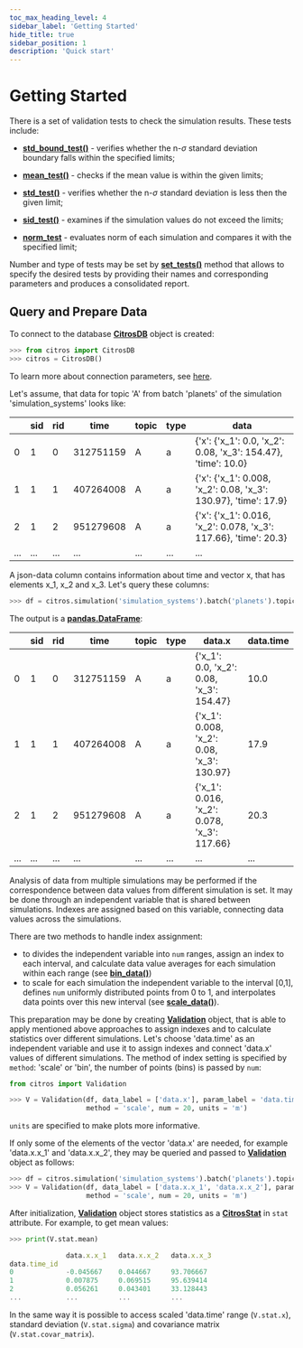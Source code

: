 ```yaml
---
toc_max_heading_level: 4
sidebar_label: 'Getting Started'
hide_title: true
sidebar_position: 1
description: 'Quick start'
---
```

# Getting Started

There is a set of validation tests to check the simulation results. These tests include:

 - [**std_bound_test()**](../documentation/validation/validation.md#validation.validation.Validation.std_bound_test) - verifies whether the n-$\sigma$ standard deviation boundary falls within the specified limits;

 - [**mean_test()**](../documentation/validation/validation.md#validation.validation.Validation.mean_test) - checks if the mean value is within the given limits;

 - [**std_test()**](../documentation/validation/validation.md#validation.validation.Validation.std_test) - verifies whether the n-$\sigma$ standard deviation is less then the given limit;

 - [**sid_test()**](../documentation/validation/validation.md#validation.validation.Validation.sid_test) - examines if the simulation values do not exceed the limits;

 - [**norm_test**](../documentation/validation/validation.md#validation.validation.Validation.norm_test) - evaluates norm of each simulation and compares it with the specified limit;

Number and type of tests may be set by [**set_tests()**](../documentation/validation/validation.md#validation.validation.Validation.set_tests) method that allows to specify the desired tests by providing their names and corresponding parameters and produces a consolidated report.

## Query and Prepare Data

To connect to the database [**CitrosDB**](../documentation/access/citros_db.md#access.citros_db.CitrosDB) object is created:
```python
>>> from citros import CitrosDB
>>> citros = CitrosDB()
```
To learn more about connection parameters, see [here](../data_access/getting_started.md).

Let's assume, that data for topic 'A' from batch 'planets' of the simulation 'simulation_systems' looks like:

||sid	|rid	|time	|topic	|type	|data
|--|--|--|--|--|--|--
0	|1	|0	|312751159	|A	|a	|{'x': {'x_1': 0.0, 'x_2': 0.08, 'x_3': 154.47}, 'time': 10.0}
1	|1	|1	|407264008	|A	|a	|{'x': {'x_1': 0.008, 'x_2': 0.08, 'x_3': 130.97}, 'time': 17.9}
2	|1	|2	|951279608	|A	|a	|{'x': {'x_1': 0.016, 'x_2': 0.078, 'x_3': 117.66}, 'time': 20.3}
...|...|...|...|...|...|...|

A json-data column contains information about time and vector x, that has elements x_1, x_2 and x_3. Let's query these columns:

```python
>>> df = citros.simulation('simulation_systems').batch('planets').topic('A').data(['data.x', 'data.time'])
```
The output is a [**pandas.DataFrame**](https://pandas.pydata.org/docs/reference/api/pandas.DataFrame.html):

||sid	|rid	|time	|topic	|type	|data.x|	data.time
|--|--|--|--|--|--|--|--|
0	|1	|0	|312751159	|A	|a	|{'x_1': 0.0, 'x_2': 0.08, 'x_3': 154.47}	|10.0
1	|1	|1	|407264008	|A	|a	|{'x_1': 0.008, 'x_2': 0.08, 'x_3': 130.97}	|17.9
2	|1	|2	|951279608	|A	|a	|{'x_1': 0.016, 'x_2': 0.078, 'x_3': 117.66}	|20.3
...|...|...|...|...|...|...|...

Analysis of data from multiple simulations may be performed if the correspondence between data values from different simulation is set. It may be done through an independent variable that is shared between simulations. Indexes are assigned based on this variable, connecting data values across the simulations.

There are two methods to handle index assignment:

 - to divides the independent variable into `num` ranges, assign an index to each interval, and calculate data value averages for each simulation within each range (see [**bin_data()**](../documentation/analysis/citros_data.md#analysis.citros_data.CitrosData.bin_data))
 - to scale for each simulation the independent variable to the interval [0,1], defines `num` uniformly distributed points from 0 to 1, and interpolates data points over this new interval (see [**scale_data()**](../documentation/analysis/citros_stat.md#analysis.citros_data.CitrosData.scale_data)).

This preparation may be done by creating [**Validation**](../documentation/validation/validation.md#validation.validation.Validation) object, that is able to apply mentioned above approaches to assign indexes and to calculate statistics over different simulations. Let's choose 'data.time' as an independent variable and use it to assign indexes and connect 'data.x' values of different simulations. The method of index setting is specified by `method`: 'scale' or 'bin', the number of points (bins) is passed by `num`:

```python
from citros import Validation

>>> V = Validation(df, data_label = ['data.x'], param_label = 'data.time', 
                   method = 'scale', num = 20, units = 'm')
```
`units` are specified to make plots more informative.

If only some of the elements of the vector 'data.x' are needed, for example 'data.x.x_1' and 'data.x.x_2', they may be queried and passed to [**Validation**](../documentation/validation/validation.md#validation.validation.Validation) object as follows:

```python
>>> df = citros.simulation('simulation_systems').batch('planets').topic('A').data(['data.x.x_1', 'data.x.x_2', 'data.time'])
>>> V = Validation(df, data_label = ['data.x.x_1', 'data.x.x_2'], param_label = 'data.time', 
                   method = 'scale', num = 20, units = 'm')
```

After initialization, [**Validation**](../documentation/validation/validation.md#validation.validation.Validation) object stores statistics as a [**CitrosStat**](../documentation/analysis/citros_stat.md#analysis.citros_stat.CitrosStat) in `stat` attribute. For example, to get mean values:

```python
>>> print(V.stat.mean)
```
```js
              data.x.x_1   data.x.x_2   data.x.x_3
data.time_id
0             -0.045667    0.044667     93.706667
1             0.007875     0.069515     95.639414
2             0.056261     0.043401     33.128443
...           ...          ...          ...
```
In the same way it is possible to access scaled 'data.time' range (`V.stat.x`), standard deviation (`V.stat.sigma`) and covariance matrix (`V.stat.covar_matrix`).